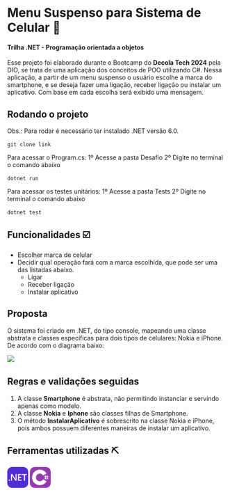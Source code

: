 # Menu Suspenso para Sistema de Celular 📲
#### Trilha .NET - Programação orientada a objetos
Esse projeto foi elaborado durante o Bootcamp do **Decola Tech 2024** pela DIO, se trata de uma aplicação dos conceitos de POO utilizando C#. Nessa aplicação, a partir de um menu suspenso o usuário escolhe a marca do smartphone, e se deseja fazer uma ligação, receber ligação ou instalar um aplicativo. Com base em cada escolha será exibido uma mensagem.

## Rodando o projeto
Obs.: Para rodar é necessário ter instalado .NET versão 6.0.
```
git clone link
```
Para acessar o Program.cs: 
1º Acesse a pasta Desafio
2º Digite no terminal o comando abaixo
```
dotnet run
```
Para acessar os testes unitários: 
1º Acesse a pasta Tests
2º Digite no terminal o comando abaixo
```
dotnet test
```
## Funcionalidades ☑️
- Escolher marca de celular
- Decidir qual operação fará com a marca escolhida, que pode ser uma das listadas abaixo.
    - Ligar
    - Receber ligação
    - Instalar aplicativo


## Proposta
O sistema foi criado em .NET, do tipo console, mapeando uma classe abstrata e classes específicas para dois tipos de celulares: Nokia e iPhone. De acordo com o diagrama baixo:

<img src="./Imagens/diagrama.png" width="600">

## Regras e validações seguidas
1. A classe **Smartphone** é abstrata, não permitindo instanciar e servindo apenas como modelo.
2. A classe **Nokia** e **Iphone** são classes filhas de Smartphone.
3. O método **InstalarAplicativo** é sobrescrito na classe Nokia e iPhone, pois ambos possuem diferentes maneiras de instalar um aplicativo.

## Ferramentas utilizadas ⛏️
<img src="./Imagens/DotNet.svg" width="48"> <img src="./Imagens/CS.svg" width="48"> 

